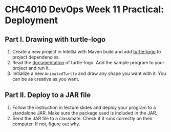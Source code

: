 # CHC4010 DevOps Week 11 Practical: Deployment
## Part I. Drawing with turtle-logo  

1. Create a new project in IntelliJ with Maven build and add [turtle-logo](https://central.sonatype.com/artifact/org.gannacademy.cdf/turtle-logo) to project dependencies.  
2. Read the [documentation](https://gann-cdf.github.io/turtle-logo/) of turtle-logo. Add the sample program to your project and run it.  
3. Initialize a new `AnimatedTurtle` and draw any shape you want with it. You can be as creative as you want.  

## Part II. Deploy to a JAR file  

1. Follow the instruction in lecture slides and deploy your program to a standalone JAR. Make sure the package used is included in the JAR.  
2. Send the JAR file to a classmate. Check if it runs correctly on their computer. If not, figure out why.  
